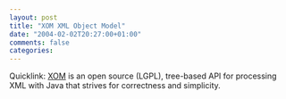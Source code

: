 ```yaml
---
layout: post
title: "XOM XML Object Model"
date: "2004-02-02T20:27:00+01:00"
comments: false
categories: 
---
```


<p>Quicklink: <a href="http://www.cafeconleche.org/XOM/">XOM</a> is an open source (LGPL), tree-based API for processing XML with Java that strives for correctness and simplicity.</p>



